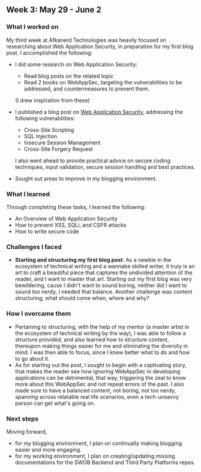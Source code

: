 ## Week 3: May 29 - June 2

### What I worked on

My third week at Afkanerd Technologies was heavily focused on researching about Web Application Security, in preparation for my first blog post. I accomplished the following:

<!-- - Attended the weekly standup meeting and got feedback from my previous week's work. -->
- I did some research on Web Application Security:
  - Read blog posts on the related topic
  - Read 2 books on WebAppSec, targeting the vulnerabilities to be addressed, and countermeasures to prevent them.

  (I drew inspiration from these)

- I published a blog post on [Web Application Security](https://moforemmanuel.github.io/blog/web-application-security), addressing the following vulnerabilities:

  - Cross-Site Scripting
  - SQL Injection
  - Insecure Session Management
  - Cross-Site Forgery Request

  I also went ahead to provide practical advice on secure coding techniques, input validation, secure session handling and best practices.

- Sought out areas to improve in my blogging environment.

### What I learned

Through completing these tasks, I learned the following:

- An Overview of Web Application Security
- How to prevent XSS, SQLi, and CSFR attacks
- How to write secure code

### Challenges I faced

- **Starting and structuring my first blog post**: As a newbie in the ecosystem of technical writing and a wannabe skilled writer, it truly is an art to craft a beautiful piece that captures the undivided attention of the reader, and I want to master that art. Starting out my first blog was very bewildering, cause I didn't want to sound boring, neither did I want to sound too nerdy, I needed that balance. Another challenge was content structuring, what should come when, where and why?

### How I overcame them

- Pertaining to structuring, with the help of my mentor (a master artist in the ecosystem of technical writing by the way), I was able to follow a structure provided, and also learned how to structure content, thereupon making things easier for me and eliminating the diversity in mind. I was then able to focus, since I knew better what to do and how to go about it.
- As for starting out the post, I sought to begin with a captivating story, that makes the reader see how ignoring WebAppSec in developing applications can be detrimental, that way, triggering the zeal to know more about this WebAppSec and not repeat errors of the past. I also made sure to have a balanced content, not boring, not too nerdy, spanning across relatable real life scenarios, even a tech-unsavvy person can get what's going on.

### Next steps

Moving forward,

- for my blogging environment, I plan on continually making blogging easier and more engaging.
- for my working environment, I plan on creating/updating missing documentations for the SWOB Backend and Third Party Platforms repos.
